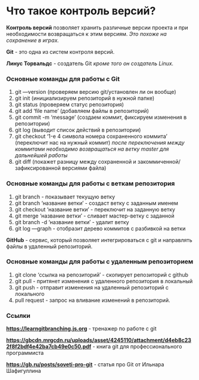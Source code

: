 # Что такое контроль версий? 

**Контроль версий** позволяет хранить различные версии проекта и при необходимости возвращаться к этим версиям. _Это похоже на сохранение в играх._

**Git** - это одна из систем контроля версий.

**Линус Торвальдс** - создатель Git _кроме того он создатель Linux._

### Основные команды для работы с Git

1.  git —version (проверяем версию git/установлен ли он вообще)
2.  git init (инициализируем репозиторий в нужной папке)
3.  git status (проверяем статус репозитория)
4.  git add ‘file name’ (добавляем файлы в репозиторий)
5.  git commit -m ‘message’ (создаем коммит, фиксируем изменения в репозитории)
6.  git log (выводит список действий в репозитории)
7.  git checkout ‘1-е 4 символа номера сохраненного коммита’ (переключит нас на нужный коммит)
    _после переключения между коммитами необходимо возвращаться на ветку master для дальнейшей работы_
8.  git diff (покажет разницу между сохраненной и закоммиченной/зафиксированной версиями файла)

### Основные команды для работы с веткам репозитория
1.  git branch - показывает текущую ветку
2.  git branch ‘название ветки’ - создаст ветку с заданным именем
3.  git checkout ‘название ветки’ - переключит на заданную ветку
4.  git merge ‘название ветки’ - сливает мастер-ветку с заданной
5.  git branch -d ‘название ветки’ - удалит ветку
6.  git log —graph - отобразит дерево коммитов с разбивкой на ветки

**GitHub** - сервис, который позволяет интегрироваться с git и направлять файлы в удаленный репозиторий.

### Основные команды для работы с удаленным репозиторием

1.  git clone ‘ссылка на репозиторий’ - скопирует репозиторий с github
2.  git pull - притянет изменения с удаленного репозитория в локальный
3.  git push - отправит изменения на удаленный репозиторий с локального
4.  pull request - запрос на вливание изменений в репозиторий.

### Ссылки

**https://learngitbranching.js.org** - тренажер по работе с git

**https://gbcdn.mrgcdn.ru/uploads/asset/4245110/attachment/d4eb8c232f8f2bdf4e42ba7cb49e0c50.pdf** - книга git для профессионального программиста

**https://gb.ru/posts/soveti-pro-git** - статья про Git от Ильнара Шафигуллина

